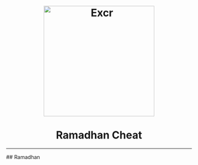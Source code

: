 <h1 align="center">
  <br>
  <img src="https://c.tenor.com/6MsukwHKJ58AAAAM/ara-anime.gif" alt="Excr" width="300">
  <br><br>
  Ramadhan Cheat
</h1>
<hr>
## Ramadhan

